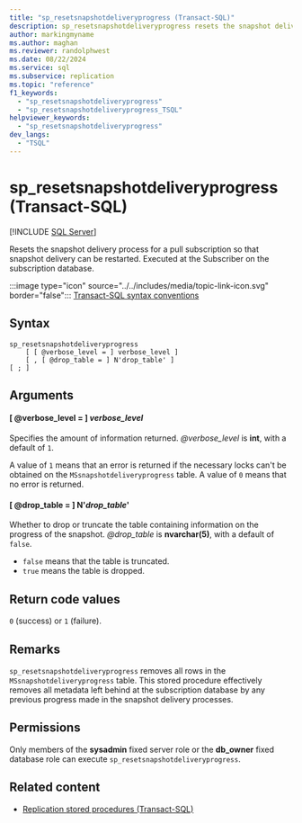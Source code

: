 ```yaml
---
title: "sp_resetsnapshotdeliveryprogress (Transact-SQL)"
description: sp_resetsnapshotdeliveryprogress resets the snapshot delivery process for a pull subscription so that snapshot delivery can be restarted.
author: markingmyname
ms.author: maghan
ms.reviewer: randolphwest
ms.date: 08/22/2024
ms.service: sql
ms.subservice: replication
ms.topic: "reference"
f1_keywords:
  - "sp_resetsnapshotdeliveryprogress"
  - "sp_resetsnapshotdeliveryprogress_TSQL"
helpviewer_keywords:
  - "sp_resetsnapshotdeliveryprogress"
dev_langs:
  - "TSQL"
---
```

# sp_resetsnapshotdeliveryprogress (Transact-SQL)

[!INCLUDE [SQL Server](../../includes/applies-to-version/sqlserver.md)]

Resets the snapshot delivery process for a pull subscription so that snapshot delivery can be restarted. Executed at the Subscriber on the subscription database.

:::image type="icon" source="../../includes/media/topic-link-icon.svg" border="false"::: [Transact-SQL syntax conventions](../../t-sql/language-elements/transact-sql-syntax-conventions-transact-sql.md)

## Syntax

```syntaxsql
sp_resetsnapshotdeliveryprogress
    [ [ @verbose_level = ] verbose_level ]
    [ , [ @drop_table = ] N'drop_table' ]
[ ; ]
```

## Arguments

#### [ @verbose_level = ] *verbose_level*

Specifies the amount of information returned. *@verbose_level* is **int**, with a default of `1`.

A value of `1` means that an error is returned if the necessary locks can't be obtained on the `MSsnapshotdeliveryprogress` table. A value of `0` means that no error is returned.

#### [ @drop_table = ] N'*drop_table*'

Whether to drop or truncate the table containing information on the progress of the snapshot. *@drop_table* is **nvarchar(5)**, with a default of `false`.

- `false` means that the table is truncated.
- `true` means the table is dropped.

## Return code values

`0` (success) or `1` (failure).

## Remarks

`sp_resetsnapshotdeliveryprogress` removes all rows in the `MSsnapshotdeliveryprogress` table. This stored procedure effectively removes all metadata left behind at the subscription database by any previous progress made in the snapshot delivery processes.

## Permissions

Only members of the **sysadmin** fixed server role or the **db_owner** fixed database role can execute `sp_resetsnapshotdeliveryprogress`.

## Related content

- [Replication stored procedures (Transact-SQL)](replication-stored-procedures-transact-sql.md)
